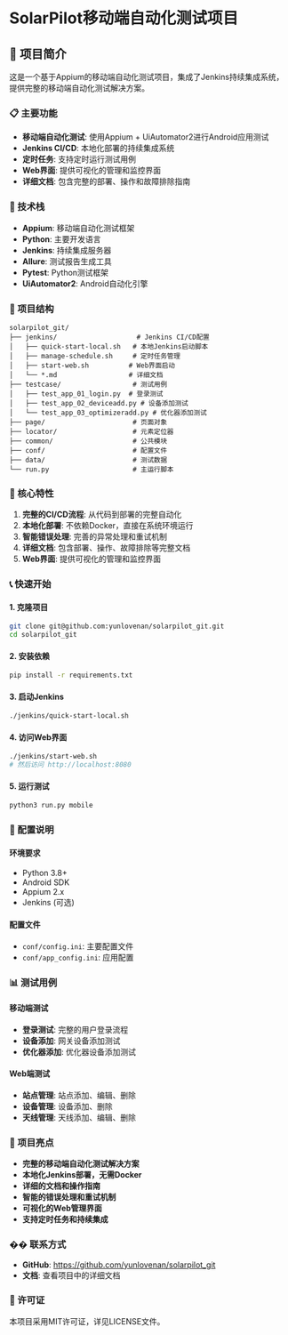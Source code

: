 # SolarPilot移动端自动化测试项目

## 🚀 项目简介

这是一个基于Appium的移动端自动化测试项目，集成了Jenkins持续集成系统，提供完整的移动端自动化测试解决方案。

### 📋 主要功能
- **移动端自动化测试**: 使用Appium + UiAutomator2进行Android应用测试
- **Jenkins CI/CD**: 本地化部署的持续集成系统
- **定时任务**: 支持定时运行测试用例
- **Web界面**: 提供可视化的管理和监控界面
- **详细文档**: 包含完整的部署、操作和故障排除指南

### 🔧 技术栈
- **Appium**: 移动端自动化测试框架
- **Python**: 主要开发语言
- **Jenkins**: 持续集成服务器
- **Allure**: 测试报告生成工具
- **Pytest**: Python测试框架
- **UiAutomator2**: Android自动化引擎

### 📁 项目结构
```
solarpilot_git/
├── jenkins/                    # Jenkins CI/CD配置
│   ├── quick-start-local.sh   # 本地Jenkins启动脚本
│   ├── manage-schedule.sh     # 定时任务管理
│   ├── start-web.sh          # Web界面启动
│   └── *.md                  # 详细文档
├── testcase/                  # 测试用例
│   ├── test_app_01_login.py  # 登录测试
│   ├── test_app_02_deviceadd.py # 设备添加测试
│   └── test_app_03_optimizeradd.py # 优化器添加测试
├── page/                      # 页面对象
├── locator/                   # 元素定位器
├── common/                    # 公共模块
├── conf/                      # 配置文件
├── data/                      # 测试数据
└── run.py                     # 主运行脚本
```

### 🎯 核心特性
1. **完整的CI/CD流程**: 从代码到部署的完整自动化
2. **本地化部署**: 不依赖Docker，直接在系统环境运行
3. **智能错误处理**: 完善的异常处理和重试机制
4. **详细文档**: 包含部署、操作、故障排除等完整文档
5. **Web界面**: 提供可视化的管理和监控界面

### 📞 快速开始

#### 1. 克隆项目
```bash
git clone git@github.com:yunlovenan/solarpilot_git.git
cd solarpilot_git
```

#### 2. 安装依赖
```bash
pip install -r requirements.txt
```

#### 3. 启动Jenkins
```bash
./jenkins/quick-start-local.sh
```

#### 4. 访问Web界面
```bash
./jenkins/start-web.sh
# 然后访问 http://localhost:8080
```

#### 5. 运行测试
```bash
python3 run.py mobile
```

### 🔧 配置说明

#### 环境要求
- Python 3.8+
- Android SDK
- Appium 2.x
- Jenkins (可选)

#### 配置文件
- `conf/config.ini`: 主要配置文件
- `conf/app_config.ini`: 应用配置

### 📊 测试用例

#### 移动端测试
- **登录测试**: 完整的用户登录流程
- **设备添加**: 网关设备添加测试
- **优化器添加**: 优化器设备添加测试

#### Web端测试
- **站点管理**: 站点添加、编辑、删除
- **设备管理**: 设备添加、删除
- **天线管理**: 天线添加、编辑、删除

### 🎉 项目亮点
- **完整的移动端自动化测试解决方案**
- **本地化Jenkins部署，无需Docker**
- **详细的文档和操作指南**
- **智能的错误处理和重试机制**
- **可视化的Web管理界面**
- **支持定时任务和持续集成**

### �� 联系方式
- **GitHub**: https://github.com/yunlovenan/solarpilot_git
- **文档**: 查看项目中的详细文档

### 📄 许可证
本项目采用MIT许可证，详见LICENSE文件。
